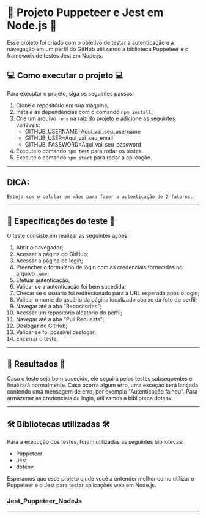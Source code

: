 # 🚀 Projeto Puppeteer e Jest em Node.js 🚀

Esse projeto foi criado com o objetivo de testar a
autenticação e a navegação em um perfil do GitHub utilizando
a biblioteca Puppeteer e o framework de testes Jest em Node.js.

## 💻 Como executar o projeto 💻

Para executar o projeto, siga os seguintes passos:

1. Clone o repositório em sua máquina;
2. Instale as dependências com o comando `npm install`;
3. Crie um arquivo `.env` na raiz do projeto e adicione as seguintes variáveis:
   * GITHUB_USERNAME=Aqui_vai_seu_username
   * GITHUB_USER=Aqui_vai_seu_email
   * GITHUB_PASSWORD=Aqui_vai_seu_password
4. Execute o comando `npm test` para rodar os testes.
5. Execute o comando `npm start` para rodar a aplicação.
___

## DICA:
    Esteja com o celular em mãos para fazer a autenticação de 2 fatores.

___
## 📝 Especificações do teste 📝

O teste consiste em realizar as seguintes ações:

1. Abrir o navegador;
2. Acessar a página do GitHub;
3. Acessar a página de login;
4. Preencher o formulário de login com as credenciais fornecidas no arquivo `.env`;
5. Efetuar autenticação;
6. Validar se a autenticação foi bem sucedida;
7. Checar se o usuário foi redirecionado para a URL esperada após o login;
8. Validar o nome do usuário da página localizado abaixo da foto do perfil;
9. Navegar até a aba "Repositories";
10. Acessar um repositório aleatório do perfil;
11. Navegar até a aba "Pull Requests";
12. Deslogar do GitHub;
13. Validar se foi possível deslogar;
14. Encerrar o teste.
___
## 📝 Resultados 📝


Caso o teste seja bem sucedido, ele seguirá pelos testes subsequentes e finalizará normalmente. Caso ocorra algum erro, uma exceção será lançada contendo uma mensagem de erro, por exemplo "Autenticação falhou". Para armazenar as credenciais de login, utilizamos a biblioteca dotenv.
___
## 🛠️ Bibliotecas utilizadas 🛠️

Para a execução dos testes, foram utilizadas as seguintes bibliotecas:

- Puppeteer
- Jest
- dotenv

Esperamos que esse projeto ajude você a entender melhor como utilizar o Puppeteer e o Jest para testar aplicações web em Node.js.
### Jest_Puppeteer_NodeJs
___
